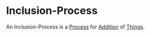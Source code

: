 # Inclusion-Process

An Inclusion-Process is a [Process](60062.md) for [Addition](13000001.md) of [Things](60003.md).
